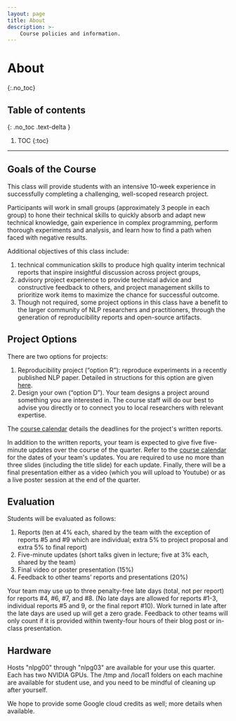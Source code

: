 ```yaml
---
layout: page
title: About
description: >-
    Course policies and information.
---
```


# About
{:.no_toc}

## Table of contents
{: .no_toc .text-delta }

1. TOC
{:toc}

---

## Goals of the Course


This class will provide students with an intensive 10-week experience in successfully completing a challenging, well-scoped research project.

Participants will work in small groups (approximately 3 people in each group) to hone their technical skills to quickly absorb and adapt new technical knowledge, gain experience in complex programming, perform thorough experiments and analysis, and learn how to find a path when faced with negative results.

Additional objectives of this class include:
1.  technical communication skills to produce high quality interim technical reports that inspire insightful discussion across project groups,
1.  advisory project experience to provide technical advice and constructive feedback to others, and
project management skills to prioritize work items to maximize the chance for successful outcome.
1.  Though not required, some project options in this class have a benefit to the larger community of NLP researchers and practitioners, through the generation of reproducibility reports and open-source artifacts.


## Project Options

There are two options for projects:
1.  Reproducibility project (“option R”):  reproduce experiments in a recently published NLP paper.  Detailed in structions for this option are given [here](../assets/docs/project-R-481N.pdf).
1.  Design your own (“option D”).  Your team designs a project around something you are interested in.  The course staff will do our best to advise you directly or to connect you to local researchers with relevant expertise.  

The [course calendar](../calendar) details the deadlines for the project's written reports.

In addition to the written reports, your team is expected to give five five-minute updates over the course of the quarter.  Refer to the [course calendar](../calendar) for the dates of your team's updates.   You are required to use no more than three slides (including the title slide) for each update.  Finally, there will be a final presentation either as a video (which you will upload to Youtube) or as a live poster session at the end of the quarter.


## Evaluation

Students will be evaluated as follows:
1.  Reports (ten at 4% each, shared by the team with the exception of reports #5 and #9 which are individual; extra 5% to project proposal and extra 5% to final report)
1.  Five-minute updates (short talks given in lecture; five at 3% each, shared by the team)
1.  Final video or poster presentation (15%)
1.  Feedback to other teams’ reports and presentations (20%)

Your team may use up to three penalty-free late days (total, not per report) for reports #4, #6, #7, and #8.  (No late days are allowed for reports #1-3, individual reports #5 and 9, or the final report #10).  Work turned in late after the late days are used up will get a zero grade.  Feedback to other teams will only count if it is provided within twenty-four hours of their blog post or in-class presentation. 

## Hardware

Hosts "nlpg00" through "nlpg03" are available for your use this quarter.  Each has two NVIDIA GPUs.  The /tmp and /local1 folders on each machine are available for student use, and you need to be mindful of cleaning up after yourself.

We hope to provide some Google cloud credits as well; more details when available.
